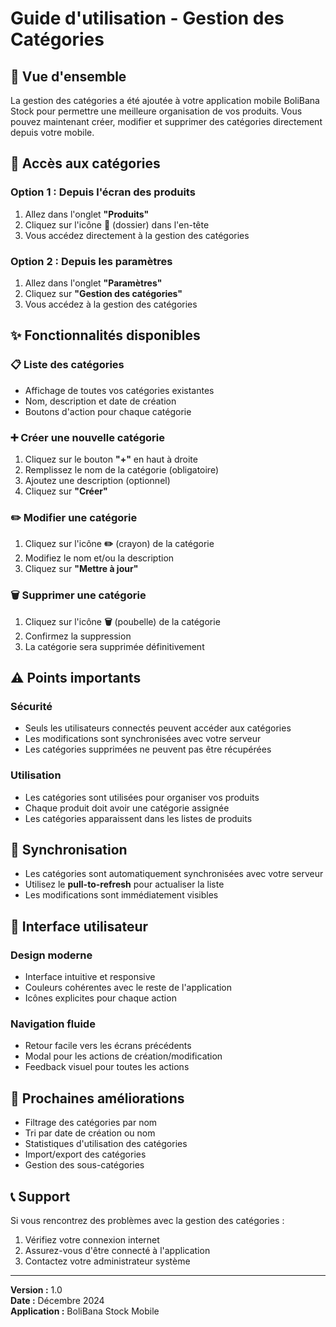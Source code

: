 # Guide d'utilisation - Gestion des Catégories

## 🎯 Vue d'ensemble

La gestion des catégories a été ajoutée à votre application mobile BoliBana Stock pour permettre une meilleure organisation de vos produits. Vous pouvez maintenant créer, modifier et supprimer des catégories directement depuis votre mobile.

## 📱 Accès aux catégories

### Option 1 : Depuis l'écran des produits
1. Allez dans l'onglet **"Produits"**
2. Cliquez sur l'icône **📁** (dossier) dans l'en-tête
3. Vous accédez directement à la gestion des catégories

### Option 2 : Depuis les paramètres
1. Allez dans l'onglet **"Paramètres"**
2. Cliquez sur **"Gestion des catégories"**
3. Vous accédez à la gestion des catégories

## ✨ Fonctionnalités disponibles

### 📋 Liste des catégories
- Affichage de toutes vos catégories existantes
- Nom, description et date de création
- Boutons d'action pour chaque catégorie

### ➕ Créer une nouvelle catégorie
1. Cliquez sur le bouton **"+"** en haut à droite
2. Remplissez le nom de la catégorie (obligatoire)
3. Ajoutez une description (optionnel)
4. Cliquez sur **"Créer"**

### ✏️ Modifier une catégorie
1. Cliquez sur l'icône **✏️** (crayon) de la catégorie
2. Modifiez le nom et/ou la description
3. Cliquez sur **"Mettre à jour"**

### 🗑️ Supprimer une catégorie
1. Cliquez sur l'icône **🗑️** (poubelle) de la catégorie
2. Confirmez la suppression
3. La catégorie sera supprimée définitivement

## ⚠️ Points importants

### Sécurité
- Seuls les utilisateurs connectés peuvent accéder aux catégories
- Les modifications sont synchronisées avec votre serveur
- Les catégories supprimées ne peuvent pas être récupérées

### Utilisation
- Les catégories sont utilisées pour organiser vos produits
- Chaque produit doit avoir une catégorie assignée
- Les catégories apparaissent dans les listes de produits

## 🔄 Synchronisation

- Les catégories sont automatiquement synchronisées avec votre serveur
- Utilisez le **pull-to-refresh** pour actualiser la liste
- Les modifications sont immédiatement visibles

## 🎨 Interface utilisateur

### Design moderne
- Interface intuitive et responsive
- Couleurs cohérentes avec le reste de l'application
- Icônes explicites pour chaque action

### Navigation fluide
- Retour facile vers les écrans précédents
- Modal pour les actions de création/modification
- Feedback visuel pour toutes les actions

## 🚀 Prochaines améliorations

- Filtrage des catégories par nom
- Tri par date de création ou nom
- Statistiques d'utilisation des catégories
- Import/export des catégories
- Gestion des sous-catégories

## 📞 Support

Si vous rencontrez des problèmes avec la gestion des catégories :
1. Vérifiez votre connexion internet
2. Assurez-vous d'être connecté à l'application
3. Contactez votre administrateur système

---

**Version :** 1.0  
**Date :** Décembre 2024  
**Application :** BoliBana Stock Mobile
